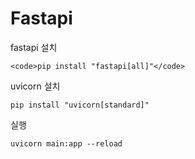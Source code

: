 # Fastapi

fastapi 설치
```
<code>pip install "fastapi[all]"</code>
```

uvicorn 설치
```
pip install "uvicorn[standard]"
```

실행
```
uvicorn main:app --reload
```
